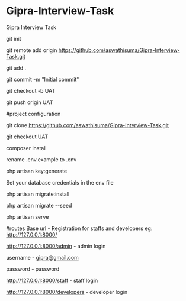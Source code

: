 # Gipra-Interview-Task
Gipra Interview Task

git init

git remote add origin https://github.com/aswathisuma/Gipra-Interview-Task.git

git add .

git commit -m "Initial commit"

git checkout -b UAT

git push origin UAT


#project configuration

git clone https://github.com/aswathisuma/Gipra-Interview-Task.git

git checkout UAT

composer install

rename .env.example to .env

php artisan key:generate

Set your database credentials in the env file

php artisan migrate:install

php artisan migrate --seed

php artisan serve


#routes
Base url - Registration for staffs and developers
eg: http://127.0.0.1:8000/

http://127.0.0.1:8000/admin  - admin login

username - gipra@gmail.com

password - password

http://127.0.0.1:8000/staff - staff login

http://127.0.0.1:8000/developers - developer login

